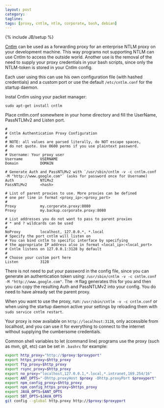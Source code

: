 ```yaml
---
layout: post
category: 
tagline: 
tags: [proxy, cntlm, ntlm, corporate, bash, debian]
---
```

{% include JB/setup %}

[Cntlm](http://cntlm.sourceforge.net/) can be used as a forwarding proxy for an enterprise NTLM proxy on your development machine. This way programs not supporting NTLM can use Cntlm to access the outside world. Another use is the removal of the need to supply your proxy credentials in your bash scripts, since only the NTLM-token is stored in your Cntlm config.

Each user using this can use his own configuration file (with hashed credentials) and a custom port or use the default `/etc/cntlm.conf` for the startup daemon.

Instal Cntlm using your packet manager: 

`sudo apt-get install cntlm`

Place cntlm.conf somewhere in your home directory and fill the UserName, PassNTLMv2 and Listen port.

```
#
# Cntlm Authentication Proxy Configuration
#
# NOTE: all values are parsed literally, do NOT escape spaces,
# do not quote. Use 0600 perms if you use plaintext password.
#
# Username: Your proxy user
Username        USERNAME
Domain          DOMAIN

# Generate Auth and PassNTLMv2 with `/usr/sbin/cntlm -v -c cntlm.conf -M "http://www.google.com"` (asks for password once for Username)
Auth            NTLMv2
PassNTLMv2      <hash>
 
# List of parent proxies to use. More proxies can be defined
# one per line in format <proxy_ip>:<proxy_port>
#
Proxy           my.corporate.proxy:8080
Proxy           my.backup.corporate.proxy:8080
 
# List addresses you do not want to pass to parent proxies
# * and ? wildcards can be used
#
NoProxy         localhost, 127.0.0.*, *.local
# Specify the port cntlm will listen on
# You can bind cntlm to specific interface by specifying
# the appropriate IP address also in format <local_ip>:<local_port>
# Cntlm listens on 127.0.0.1:3128 by default
#
# Choose your custom port here
Listen          3128
```

There is not need to put your password in the config file, since you can generate an authentication token using: `/usr/sbin/cntlm -v -c cntlm.conf -M "http://www.google.com"`.
The `-M` flag generates this for you and then you can copy the resulting Auth and PassNTLMv2 into your config. You do need to have already set the parent proxy.

When you want to use the proxy, run: `/usr/sbin/cntlm -v -c cntlm.conf` or when using the startup daemon active your settings by reloading them with `sudo service cntlm restart`.

Your proxy is now available on `http://localhost:3128`, only accessible from localhost, and you can use it for everything to connect to the internet without supplying the cumbersome credentials.

Common shell variables to let (command line) programs use the proxy (such as mvn, git, etc) can be set in `.bashrc` for example:

```bash
export http_proxy="http://$proxy:$proxyport"
export https_proxy=$http_proxy
export ftp_proxy=$http_proxy
export rsync_proxy=$http_proxy
export no_proxy="localhost,127.0.0.1,*.local,*.intranet,169.254/16"
export ANT_OPTS="-Dhttp.proxyHost $proxy -Dhttp.proxyPort $proxyport"
export npm_config_proxy=$http_proxy
export npm_config_https_proxy=$https_proxy
export JAVA_OPTS=$ANT_OPTS
export SBT_OPTS=$JAVA_OPTS
git config --global http.proxy http://$proxy:$proxyport
```

